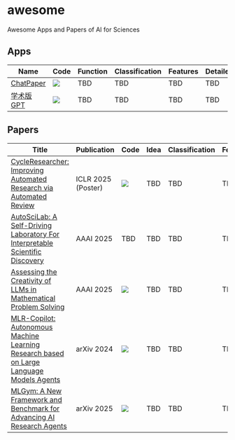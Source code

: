 # awesome
Awesome Apps and Papers of AI for Sciences


## Apps

|  Name  | Code | Function | Classification | Features | Detailed    |
| ----------- | ----------- | ----------- | ----------- | ----------- | ----------- | 
| [ChatPaper](https://chatpaper.com/) | [![](https://img.shields.io/github/stars/kaixindelele/ChatPaper?style=social)](https://github.com/kaixindelele/ChatPaper) | TBD | TBD | TBD | TBD |
| [学术版GPT](https://academic.chatwithpaper.org/) | [![](https://img.shields.io/github/stars/binary-husky/gpt_academic?style=social)](https://github.com/binary-husky/gpt_academic) | TBD | TBD | TBD | TBD |



## Papers

|  Title  |  Publication  | Code | Idea | Classification | Features    | Detailed    |
| ----------- | ----------- | ----------- | ----------- | ----------- | ----------- | ----------- |
| [CycleResearcher: Improving Automated Research via Automated Review](https://openreview.net/forum?id=bjcsVLoHYs) | ICLR 2025 (Poster) | [![](https://img.shields.io/github/stars/zhu-minjun/Researcher?style=social)](https://github.com/zhu-minjun/Researcher) | TBD | TBD | TBD | TBD |
| [AutoSciLab: A Self-Driving Laboratory For Interpretable Scientific Discovery](https://arxiv.org/abs/2412.12347) | AAAI 2025 | TBD | TBD | TBD | TBD | TBD |
| [Assessing the Creativity of LLMs in Mathematical Problem Solving](https://arxiv.org/abs/2410.18336) | AAAI 2025 | [![](https://img.shields.io/github/stars/JunyiYe/CreativeMath?style=social)](https://github.com/JunyiYe/CreativeMath) | TBD | TBD | TBD | TBD |
| [MLR-Copilot: Autonomous Machine Learning Research based on Large Language Models Agents](https://arxiv.org/abs/2408.14033) | arXiv 2024 |  [![](https://img.shields.io/github/stars/du-nlp-lab/MLR-Copilot?style=social)](https://github.com/du-nlp-lab/MLR-Copilot)  | TBD | TBD | TBD | TBD |
| [MLGym: A New Framework and Benchmark for Advancing AI Research Agents](https://arxiv.org/abs/2502.14499) | arXiv 2025 |  [![](https://img.shields.io/github/stars/du-nlp-lab/MLR-Copilot?style=social)](https://github.com/facebookresearch/MLGym)  | TBD | TBD | TBD | TBD |


